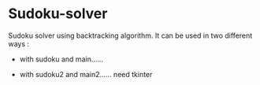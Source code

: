 # Sudoku-solver

Sudoku solver using backtracking algorithm. It can be used in two different ways :

- with sudoku and main......

- with sudoku2 and main2...... need tkinter
